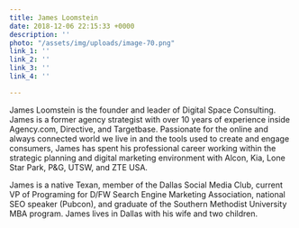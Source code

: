 ```yaml
---
title: James Loomstein
date: 2018-12-06 22:15:33 +0000
description: ''
photo: "/assets/img/uploads/image-70.png"
link_1: ''
link_2: ''
link_3: ''
link_4: ''

---
```

James Loomstein is the founder and leader of Digital Space Consulting. James is a former agency strategist with over 10 years of experience inside Agency.com, Directive, and Targetbase. Passionate for the online and always connected world we live in and the tools used to create and engage consumers, James has spent his professional career working within the strategic planning and digital marketing environment with Alcon, Kia, Lone Star Park, P&G, UTSW, and ZTE USA.

James is a native Texan, member of the Dallas Social Media Club, current VP of Programing for D/FW Search Engine Marketing Association, national SEO speaker (Pubcon), and graduate of the Southern Methodist University MBA program. James lives in Dallas with his wife and two children.
